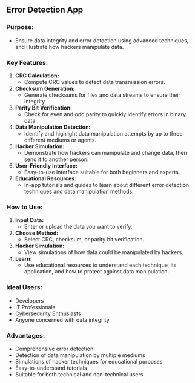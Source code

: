 ## Error Detection App

### Purpose: 
- Ensure data integrity and error detection using advanced techniques, and illustrate how hackers manipulate data.

### **Key Features:**
1. **CRC Calculation:**
   - Compute CRC values to detect data transmission errors.
2. **Checksum Generation:**
   - Generate checksums for files and data streams to ensure their integrity.
3. **Parity Bit Verification:**
   - Check for even and odd parity to quickly identify errors in binary data.
4. **Data Manipulation Detection:**
   - Identify and highlight data manipulation attempts by up to three different mediums or agents.
5. **Hacker Simulation:**
   - Demonstrate how hackers can manipulate and change data, then send it to another person.
6. **User-Friendly Interface:**
   - Easy-to-use interface suitable for both beginners and experts.
7. **Educational Resources:**
   - In-app tutorials and guides to learn about different error detection techniques and data manipulation methods.

### **How to Use:**
1. **Input Data:**
   - Enter or upload the data you want to verify.
2. **Choose Method:**
   - Select CRC, checksum, or parity bit verification.
3. **Hacker Simulation:**
   - View simulations of how data could be manipulated by hackers.
4. **Learn:**
   - Use educational resources to understand each technique, its application, and how to protect against data manipulation.

### **Ideal Users:**
- Developers
- IT Professionals
- Cybersecurity Enthusiasts
- Anyone concerned with data integrity

### **Advantages:**
- Comprehensive error detection
- Detection of data manipulation by multiple mediums
- Simulations of hacker techniques for educational purposes
- Easy-to-understand tutorials
- Suitable for both technical and non-technical users
